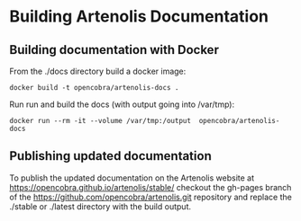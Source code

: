 # Building Artenolis Documentation

## Building documentation with Docker

From the ./docs directory build a docker image:

```
docker build -t opencobra/artenolis-docs .
```

Run run and build the docs (with output going into /var/tmp):

```
docker run --rm -it --volume /var/tmp:/output  opencobra/artenolis-docs
```


## Publishing updated documentation

To publish the updated documentation on the Artenolis website at 
https://opencobra.github.io/artenolis/stable/
checkout the gh-pages branch of the https://github.com/opencobra/artenolis.git repository
and replace the ./stable or ./latest directory with the build output.


